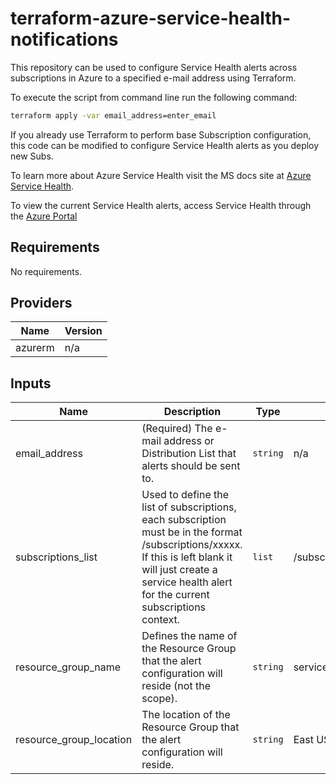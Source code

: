 # terraform-azure-service-health-notifications
This repository can be used to configure Service Health alerts across subscriptions in Azure to a specified e-mail address using Terraform.

To execute the script from command line run the following command:

```bash
terraform apply -var email_address=enter_email
```

If you already use Terraform to perform base Subscription configuration, this code can be modified to configure Service Health alerts as you deploy new Subs.

To learn more about Azure Service Health visit the MS docs site at [Azure Service Health](https://docs.microsoft.com/en-us/azure/service-health/).

To view the current Service Health alerts, access Service Health through the [Azure Portal](https://aka.ms/azureservicehealth)

## Requirements

No requirements.

## Providers

| Name | Version |
|------|---------|
| azurerm | n/a |

## Inputs

| Name | Description | Type | Default | Required |
|------|-------------|------|---------|:--------:|
| email\_address | (Required) The e-mail address or Distribution List that alerts should be sent to. | `string` | n/a | yes |
| subscriptions\_list | Used to define the list of subscriptions, each subscription must be in the format /subscriptions/xxxxx. If this is left blank it will just create a service health alert for the current subscriptions context. | `list` | /subscriptions/current_context | no |
| resource\_group\_name | Defines the name of the Resource Group that the alert configuration will reside (not the scope). | `string` | service_health_rg | no |
| resource\_group\_location | The location of the Resource Group that the alert configuration will reside. | `string` | East US 2 | no |